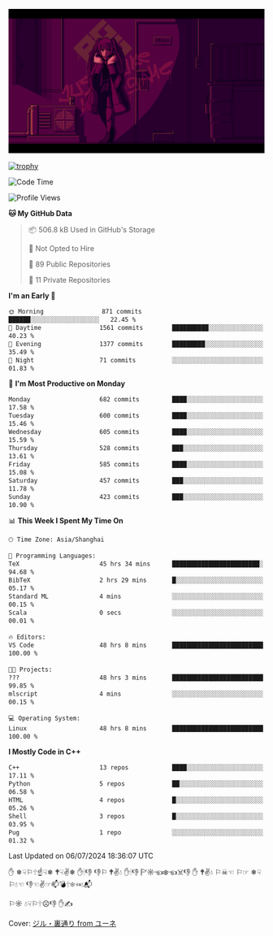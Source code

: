 ![](imgs/main.png)

[![trophy](https://github-profile-trophy.vercel.app/?username=NeilKleistGao&theme=dracula)](https://github.com/ryo-ma/github-profile-trophy)

<!--START_SECTION:waka-->
![Code Time](http://img.shields.io/badge/Code%20Time-1%2C152%20hrs%2011%20mins-blue)

![Profile Views](http://img.shields.io/badge/Profile%20Views-0-blue)

**🐱 My GitHub Data** 

> 📦 506.8 kB Used in GitHub's Storage 
 > 
> 🚫 Not Opted to Hire
 > 
> 📜 89 Public Repositories 
 > 
> 🔑 11 Private Repositories 
 > 
**I'm an Early 🐤** 

```text
🌞 Morning                871 commits         ██████░░░░░░░░░░░░░░░░░░░   22.45 % 
🌆 Daytime                1561 commits        ██████████░░░░░░░░░░░░░░░   40.23 % 
🌃 Evening                1377 commits        █████████░░░░░░░░░░░░░░░░   35.49 % 
🌙 Night                  71 commits          ░░░░░░░░░░░░░░░░░░░░░░░░░   01.83 % 
```
📅 **I'm Most Productive on Monday** 

```text
Monday                   682 commits         ████░░░░░░░░░░░░░░░░░░░░░   17.58 % 
Tuesday                  600 commits         ████░░░░░░░░░░░░░░░░░░░░░   15.46 % 
Wednesday                605 commits         ████░░░░░░░░░░░░░░░░░░░░░   15.59 % 
Thursday                 528 commits         ███░░░░░░░░░░░░░░░░░░░░░░   13.61 % 
Friday                   585 commits         ████░░░░░░░░░░░░░░░░░░░░░   15.08 % 
Saturday                 457 commits         ███░░░░░░░░░░░░░░░░░░░░░░   11.78 % 
Sunday                   423 commits         ███░░░░░░░░░░░░░░░░░░░░░░   10.90 % 
```


📊 **This Week I Spent My Time On** 

```text
🕑︎ Time Zone: Asia/Shanghai

💬 Programming Languages: 
TeX                      45 hrs 34 mins      ████████████████████████░   94.68 % 
BibTeX                   2 hrs 29 mins       █░░░░░░░░░░░░░░░░░░░░░░░░   05.17 % 
Standard ML              4 mins              ░░░░░░░░░░░░░░░░░░░░░░░░░   00.15 % 
Scala                    0 secs              ░░░░░░░░░░░░░░░░░░░░░░░░░   00.01 % 

🔥 Editors: 
VS Code                  48 hrs 8 mins       █████████████████████████   100.00 % 

🐱‍💻 Projects: 
???                      48 hrs 3 mins       █████████████████████████   99.85 % 
mlscript                 4 mins              ░░░░░░░░░░░░░░░░░░░░░░░░░   00.15 % 

💻 Operating System: 
Linux                    48 hrs 8 mins       █████████████████████████   100.00 % 
```

**I Mostly Code in C++** 

```text
C++                      13 repos            ████░░░░░░░░░░░░░░░░░░░░░   17.11 % 
Python                   5 repos             ██░░░░░░░░░░░░░░░░░░░░░░░   06.58 % 
HTML                     4 repos             █░░░░░░░░░░░░░░░░░░░░░░░░   05.26 % 
Shell                    3 repos             █░░░░░░░░░░░░░░░░░░░░░░░░   03.95 % 
Pug                      1 repo              ░░░░░░░░░░░░░░░░░░░░░░░░░   01.32 % 
```




 Last Updated on 06/07/2024 18:36:07 UTC
<!--END_SECTION:waka-->

✋ ❄☟⚐🕆☝☟❄ 🕈☟✌❄ ✋🕯👎 👎⚐ 🕈✌💧 ✋🕯👎 🏱☼☜❄☜☠👎 ✋ 🕈✌💧 ⚐☠☜ ⚐☞ ❄☟⚐💧☜ 👎☜✌☞📫💣🕆❄☜💧📬

⚐☼ 💧☟⚐🕆☹👎 ✋✍

Cover: [ジル・裏通り from ユーネ](https://www.pixiv.net/artworks/62127066)
